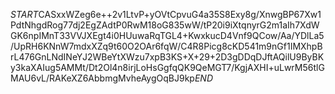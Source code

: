 $START$CASxxWZeg6e++2v1LtvP+yOVtCpvuG4a35S8Exy8g/XnwgBP67Xw1PdtNhgdRog77dj2EgZAdtP0RwM18oG835wW/tP20i9iXtqnyrG2m1aIh7XdWGK6npIMnT33VVJXEgt4i0HUuwaRqTGL4+KwxkucD4Vnf9QCow/Aa/YDlLa5/UpRH6KNnW7mdxXZq9t60O2OAr6fqW/C4R8Picg8cKD541m9nGf1IMXhpBrL476GnLNdINeYJ2WBeYtXWzu7xpB3KS+X+29+2D3gDDqDJftAQilU9ByBKy3kaXAIug5AMMt/Dt2Ol4n8irjLoHsGgfqQK9QeMGT7/KgjAXHI+uLwrM56tlGMAU6vL/RAKeXZ6AbbmgMvheAygOqBJ9kp$END$